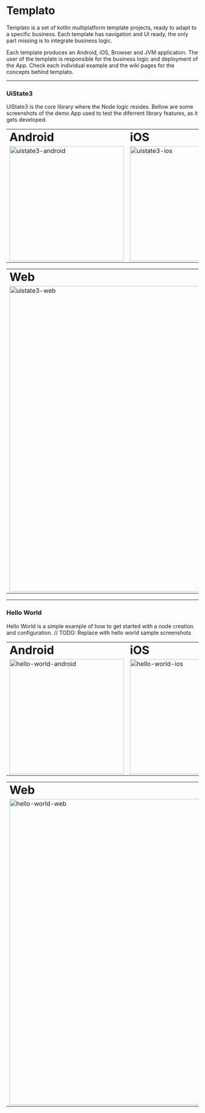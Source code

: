 # Templato
Templato is a set of kotlin multiplatform template projects, ready to adapt to a specific business. Each template has navigation and UI ready, the only part missing is to integrate business logic.

Each template produces an Android, iOS, Browser and JVM application. The user of the template is responsible for the business logic and deployment of the App. Check each individual example and the wiki pages for the concepts behind templato.

---

### UiState3

UiState3 is the core library where the Node logic resides. Bellow are some screenshots of the demo App used to test the diferrent library features, as it gets developed.

<table border="0">
 <tr>
    <td><b style="font-size:30px">Android</b></td>
    <td><b style="font-size:30px">iOS</b></td>
 </tr>
 <tr>
    <td><img title="UiState 3 Android" src="https://user-images.githubusercontent.com/5303301/214517170-80037e52-ff5f-49b4-9e3c-2423d565d48e.jpg" alt="uistate3-android" width="300"></td>
    <td><img title="UiState 3 iOS" src="https://user-images.githubusercontent.com/5303301/214517783-4b71c5af-cd25-4c90-8f02-9859e2fb5cd7.jpg" alt="uistate3-ios" width="300"></td>
 </tr>
</table>
<table border="0">
 <tr>
    <td><b style="font-size:30px">Web</b></td>
 </tr>
 <tr>
    <td><img title="UiState 3 Web" src="https://user-images.githubusercontent.com/5303301/214518301-88398770-a508-45f2-b411-520155f4f7e9.jpg" alt="uistate3-web" width="800"></td>
 </tr>
</table>

---

### Hello World

Hello World is a simple example of how to get started with a node creation and configuration.
// TODO: Replace with hello world sample screenshots

<table border="0">
 <tr>
    <td><b style="font-size:30px">Android</b></td>
    <td><b style="font-size:30px">iOS</b></td>
 </tr>
 <tr>
    <td><img title="Hello World Android" src="https://user-images.githubusercontent.com/5303301/212223898-3a36b2e8-d7f0-4e19-9a18-bf653fe6e0e1.png" alt="hello-world-android" width="300"></td>
    <td><img title="Hello World iOS" src="https://user-images.githubusercontent.com/5303301/214517783-4b71c5af-cd25-4c90-8f02-9859e2fb5cd7.jpg" alt="hello-world-ios" width="300"></td>
 </tr>
</table>
<table border="0">
 <tr>
    <td><b style="font-size:30px">Web</b></td>
 </tr>
 <tr>
    <td><img title="Hello World Web" src="https://user-images.githubusercontent.com/5303301/212225160-2339549f-f136-426e-8280-2c5c73d8aff7.png" alt="hello-world-web" width="800"></td>
 </tr>
</table>



